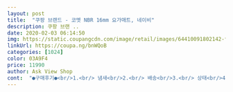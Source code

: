 ```yaml
---
layout: post 
title:  "쿠팡 브랜드 - 코멧 NBR 16mm 요가매트, 네이비" 
description: 쿠팡 브랜 ..
date: 2020-02-03 06:14:50 
img: https://static.coupangcdn.com/image/retail/images/64410091802142-f0539eba-4381-4d85-bb3e-6205dd855142.jpg 
linkUrl: https://coupa.ng/bnWQoB 
categories: [1024] 
color: 03A9F4 
price: 11990 
author: Ask View Shop 
cont:  "●구매후기●<br/>1.<br/> 냄새<br/>2.<br/> 배송<br/>3.<br/> 상태<br/>4.<br/> 층간소음 등등 기능<br/>가격대 부분에서는 아주 만족해요.<br/> 이정도 두께로 아무리 저렴한거 사려해도 2만원대이고... <br/> 솔직히 돈이 비쌀수록 퀄리티야 높아지는데 만원 남짓한데 쓰레기를 삿다 등등 그러는건 좀 아닌거같네요<br/>가볍고, 냄새도 없고 쿠션감 좋게 두께도 있고 좋아요<br/>갈 수도 있으며 층간소음도 날 수 있으니 안전하게<br/>구매했습니다<br/>그냥 비닐포장되서 오는데 그래서 그런지 상태 쉣입니다 ㅎ 좀 더러울거 같기도 하고 깨끗하게 오는 비주얼은 아닙니다<br/>그럴맘은 없또... <br/><br/>길이가 조금만 더 짧았으면 침대매트 위에 얹어 썻음<br/>로켓배송으로 토요일 주문 후, 다음날인 일요일에 받았습니다!<br/>매일매일 한시간 이상 있으려면 다른거 구매하는게 나을 것 같구요 잠깐잠깐 홈트 하거나 취미로 들이려면 좋은거 같아요!<br/>매트깔고 홈트레이닝 하려구요!!<br/>메고 다닐 수 있는 편리함까지!!<br/>몇일 사용해보고 수정할게여^~^<br/>밑에집 눈치보여서ㅋㅋㅋㅋㅌㅋㅋ큐ㅠㅠ<br/>비닐로 포장에서 안전하게 잘 왔고 검정색 끈도 있어 이동시 어깨에<br/>솔직하게 얘기할께요<br/>스트레칭이나 요가할 때 바닥에서 하면 몸에 무리가<br/>애견매트 위에서 하니까 그렇ㄱ 쿵쿵하진 않지만<br/>예민하신 분들은 돈 더 얹어서 좋은거 사시고 저렴한 맛에 그냥 하나 있었으면 하시는 분은 구매하세요!<br/>와<br/>요가 매트 할인가로 12,780원에 구입하였으며 와인(61×183cm)<br/>요가매트 처음 사봅니댜<br/>유튜브보면서 전신운동 30분하는데<br/>잘 모르니까, 가격대 싼거를 고르는부분이 많을텐데<br/>저도 고민하다가 쿠팡믿고 !!<br/>좀 헤지고 찟어진? 까진? 자국 때뭉에 별점 뺏습니다 층간소음이고 밀림이고 가격대를 생각해서 기대하지않앗는데 적어도 새 상품팔면 깔끔한 상품을 팔아야지 다 뜯겨짐걸 파네요.<br/> 기분은나쁘지만 사용하는데 문제없어서 반품안햇습미다<br/>지금 집에 침대보더<br/>직접 구매 후 기재하는 솔직한 리뷰 ｡ﾟ+.<br/>ღ(ゝ◡ ⚈᷀᷁ღ) ♥<br/>집에 요가매트 1개만 있어서요.<br/><br/>짜르면 되겠지만<br/>처음 구매하시는분들은<br/>코 박으면 냄새나는데 가만히 펼쳐둔다해서 막 집안 전체에 폴폴 나진 않습니다.<br/> 위에서 엎드리거나 하면 냄새가 좀 나는데 그냥 앉아잇으면 신경안쓰면 안느껴져요<br/>코로나19로 인해 2월부터 두달을 운동 안가고 있어요<br/>쿵쿵뛰면 모를까 제자리걸음같은건 소음이 안날거같긴하네요.<br/> 밀리는건 좀 잇습니다 바닥에 딱 붙어잇진않아요.<br/> 사용용도네 따라 고민하시면 될거같아요<br/>퇴근하고 집와서<br/>폭신함 ㄹㅇ<br/>폭신해서 베기지더 않고 잠잘때도 쓰고싶어오<br/>홈트레이닝 엄마랑 하려고 요가매트 주문했어요<br/>1.<br/> 냄새<br/>2.<br/> 배송<br/>3.<br/> 상태<br/>4.<br/> 층간소음 등등 기능<br/>가격대 부분에서는 아주 만족해요.<br/> 이정도 두께로 아무리 저렴한거 사려해도 2만원대이고... <br/> 솔직히 돈이 비쌀수록 퀄리티야 높아지는데 만원 남짓한데 쓰레기를 삿다 등등 그러는건 좀 아닌거같네요<br/>가볍고, 냄새도 없고 쿠션감 좋게 두께도 있고 좋아요<br/>갈 수도 있으며 층간소음도 날 수 있으니 안전하게<br/>구매했습니다<br/>그냥 비닐포장되서 오는데 그래서 그런지 상태 쉣입니다 ㅎ 좀 더러울거 같기도 하고 깨끗하게 오는 비주얼은 아닙니다<br/>그럴맘은 없또... <br/><br/>길이가 조금만 더 짧았으면 침대매트 위에 얹어 썻음<br/>로켓배송으로 토요일 주문 후, 다음날인 일요일에 받았습니다!<br/>매일매일 한시간 이상 있으려면 다른거 구매하는게 나을 것 같구요 잠깐잠깐 홈트 하거나 취미로 들이려면 좋은거 같아요!<br/>매트깔고 홈트레이닝 하려구요!!<br/>메고 다닐 수 있는 편리함까지!!<br/>몇일 사용해보고 수정할게여^~^<br/>밑에집 눈치보여서ㅋㅋㅋㅋㅌㅋㅋ큐ㅠㅠ<br/>비닐로 포장에서 안전하게 잘 왔고 검정색 끈도 있어 이동시 어깨에<br/>솔직하게 얘기할께요<br/>스트레칭이나 요가할 때 바닥에서 하면 몸에 무리가<br/>애견매트 위에서 하니까 그렇ㄱ 쿵쿵하진 않지만<br/>예민하신 분들은 돈 더 얹어서 좋은거 사시고 저렴한 맛에 그냥 하나 있었으면 하시는 분은 구매하세요!<br/>와<br/>요가 매트 할인가로 12,780원에 구입하였으며 와인(61×183cm)<br/>요가매트 처음 사봅니댜<br/>유튜브보면서 전신운동 30분하는데<br/>잘 모르니까, 가격대 싼거를 고르는부분이 많을텐데<br/>저도 고민하다가 쿠팡믿고 !!<br/>좀 헤지고 찟어진? 까진? 자국 때뭉에 별점 뺏습니다 층간소음이고 밀림이고 가격대를 생각해서 기대하지않앗는데 적어도 새 상품팔면 깔끔한 상품을 팔아야지 다 뜯겨짐걸 파네요.<br/> 기분은나쁘지만 사용하는데 문제없어서 반품안햇습미다<br/>지금 집에 침대보더<br/>직접 구매 후 기재하는 솔직한 리뷰 ｡ﾟ+.<br/>ღ(ゝ◡ ⚈᷀᷁ღ) ♥<br/>집에 요가매트 1개만 있어서요.<br/><br/>짜르면 되겠지만<br/>처음 구매하시는분들은<br/>코 박으면 냄새나는데 가만히 펼쳐둔다해서 막 집안 전체에 폴폴 나진 않습니다.<br/> 위에서 엎드리거나 하면 냄새가 좀 나는데 그냥 앉아잇으면 신경안쓰면 안느껴져요<br/>코로나19로 인해 2월부터 두달을 운동 안가고 있어요<br/>쿵쿵뛰면 모를까 제자리걸음같은건 소음이 안날거같긴하네요.<br/> 밀리는건 좀 잇습니다 바닥에 딱 붙어잇진않아요.<br/> 사용용도네 따라 고민하시면 될거같아요<br/>퇴근하고 집와서<br/>폭신함 ㄹㅇ<br/>폭신해서 베기지더 않고 잠잘때도 쓰고싶어오<br/>홈트레이닝 엄마랑 하려고 요가매트 주문했어요<br/>" 
---
```

